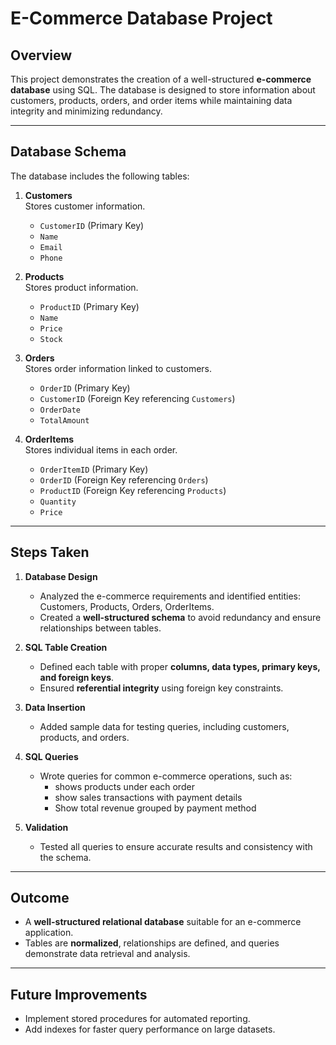 # E-Commerce Database Project

## Overview
This project demonstrates the creation of a well-structured **e-commerce database** using SQL. The database is designed to store information about customers, products, orders, and order items while maintaining data integrity and minimizing redundancy.

---

## Database Schema
The database includes the following tables:

1. **Customers**  
   Stores customer information.  
   - `CustomerID` (Primary Key)  
   - `Name`  
   - `Email`  
   - `Phone`  

2. **Products**  
   Stores product information.  
   - `ProductID` (Primary Key)  
   - `Name`  
   - `Price`  
   - `Stock`  

3. **Orders**  
   Stores order information linked to customers.  
   - `OrderID` (Primary Key)  
   - `CustomerID` (Foreign Key referencing `Customers`)  
   - `OrderDate`  
   - `TotalAmount`  

4. **OrderItems**  
   Stores individual items in each order.  
   - `OrderItemID` (Primary Key)  
   - `OrderID` (Foreign Key referencing `Orders`)  
   - `ProductID` (Foreign Key referencing `Products`)  
   - `Quantity`  
   - `Price`  

---

## Steps Taken

1. **Database Design**  
   - Analyzed the e-commerce requirements and identified entities: Customers, Products, Orders, OrderItems.  
   - Created a **well-structured schema** to avoid redundancy and ensure relationships between tables.  

2. **SQL Table Creation**  
   - Defined each table with proper **columns, data types, primary keys, and foreign keys**.  
   - Ensured **referential integrity** using foreign key constraints.  

3. **Data Insertion**  
   - Added sample data for testing queries, including customers, products, and orders.  

4. **SQL Queries**  
   - Wrote queries for common e-commerce operations, such as:  
     - shows products under each order
     - show sales transactions with payment details 
     - Show total revenue grouped by payment method 
      

5. **Validation**  
   - Tested all queries to ensure accurate results and consistency with the schema.  

---

## Outcome
- A **well-structured relational database** suitable for an e-commerce application.  
- Tables are **normalized**, relationships are defined, and queries demonstrate data retrieval and analysis.

---

## Future Improvements 
- Implement stored procedures for automated reporting.  
- Add indexes for faster query performance on large datasets.
